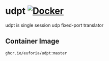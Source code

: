 # udpt [![Docker](https://github.com/euforia/udpt/actions/workflows/docker-publish.yml/badge.svg)](https://github.com/euforia/udpt/actions/workflows/docker-publish.yml)
udpt is single session udp fixed-port translator

## Container Image
```
ghcr.io/euforia/udpt:master
```